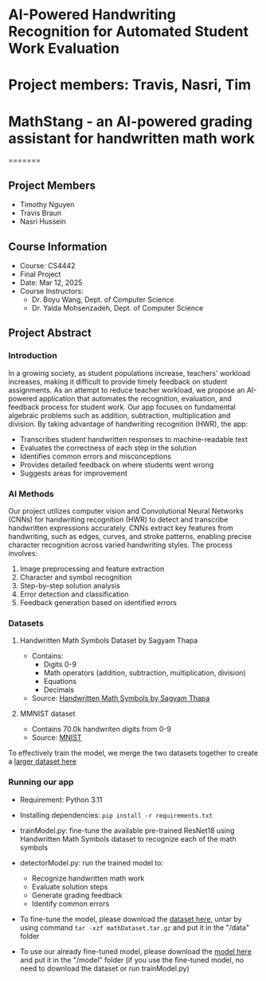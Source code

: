 # AI-Powered Handwriting Recognition for Automated Student Work Evaluation
# Project members: Travis, Nasri, Tim
# MathStang - an AI-powered grading assistant for handwritten math work
=======
## Project Members
- Timothy Nguyen
- Travis Braun
- Nasri Hussein

## Course Information
- Course: CS4442
- Final Project
- Date: Mar 12, 2025
- Course Instructors:
  - Dr. Boyu Wang, Dept. of Computer Science
  - Dr. Yalda Mohsenzadeh, Dept. of Computer Science

## Project Abstract

### Introduction
In a growing society, as student populations increase, teachers' workload increases, making it difficult to provide timely feedback on student assignments. As an attempt to reduce teacher workload, we propose an AI-powered application that automates the recognition, evaluation, and feedback process for student work. Our app focuses on fundamental algebraic problems such as addition, subtraction, multiplication and division. By taking advantage of handwriting recognition (HWR), the app:
- Transcribes student handwritten responses to machine-readable text
- Evaluates the correctness of each step in the solution
- Identifies common errors and misconceptions
- Provides detailed feedback on where students went wrong
- Suggests areas for improvement

### AI Methods
Our project utilizes computer vision and Convolutional Neural Networks (CNNs) for handwriting recognition (HWR) to detect and transcribe handwritten expressions accurately. CNNs extract key features from handwriting, such as edges, curves, and stroke patterns, enabling precise character recognition across varied handwriting styles. The process involves:
1. Image preprocessing and feature extraction
2. Character and symbol recognition
3. Step-by-step solution analysis
4. Error detection and classification
5. Feedback generation based on identified errors

### Datasets
1. Handwritten Math Symbols Dataset by Sagyam Thapa
   - Contains:
     - Digits 0-9
     - Math operators (addition, subtraction, multiplication, division)
     - Equations
     - Decimals
   - Source: [Handwritten Math Symbols by Sagyam Thapa](https://www.kaggle.com/datasets/sagyamthapa/handwritten-math-symbols)

2. MMNIST dataset
    - Contains 70.0k handwriten digits from 0-9
    - Source: [MNIST](https://www.kaggle.com/datasets/playlist/mnistzip?fbclid=IwY2xjawJbpopleHRuA2FlbQIxMAABHYJBd2TRkWfutTysvVCP96Wj3mTmC2ki5l33pJbZkuA2SXXfVu1EWLGNmg_aem_9n4Bjp9gSy-viGtYoqVgEw)

To effectively train the model, we merge the two datasets together to create a [larger dataset here](https://uwoca-my.sharepoint.com/:u:/g/personal/knguy52_uwo_ca/ES9eNau2jsJFjAlgWAJWtXgBLIL-tsgT4GWAtaQN2Rw3HQ?e=OmdMl8)

### Running our app
- Requirement: Python 3.11
- Installing dependencies: `pip install -r requirements.txt`

- trainModel.py: fine-tune the available pre-trained ResNet18 using Handwritten Math Symbols dataset to recognize each of the math symbols

- detectorModel.py: run the trained model to:
  - Recognize handwritten math work
  - Evaluate solution steps
  - Generate grading feedback
  - Identify common errors

- To fine-tune the model, please download the [dataset here](https://uwoca-my.sharepoint.com/:u:/g/personal/knguy52_uwo_ca/ES9eNau2jsJFjAlgWAJWtXgBLIL-tsgT4GWAtaQN2Rw3HQ?e=OmdMl8), untar by using command `tar -xzf mathDataset.tar.gz` and put it in the "/data" folder

- To use our already fine-tuned model, please download the [model here](https://uwoca-my.sharepoint.com/:u:/g/personal/knguy52_uwo_ca/ESDoGlpcWl9MsEfUygB8kIUBDKCVevEMgbGGr4ltZ8FT5g?e=Ddijkx) and put it in the "/model" folder (if you use the fine-tuned model, no need to download the dataset or run trainModel.py)
